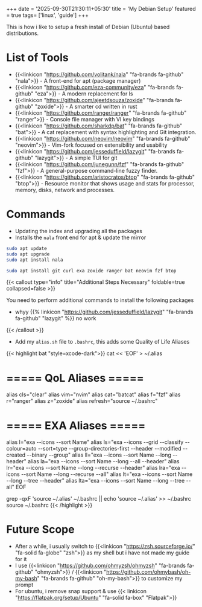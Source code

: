 +++
date = '2025-09-30T21:30:11+05:30'
title = 'My Debian Setup'
featured = true
tags= ['linux', 'guide']
+++

This is how i like to setup a fresh install of Debian (Ubuntu) based distributions.

# List of Tools
- {{<linkicon "https://github.com/volitank/nala" "fa-brands fa-github" "nala">}} - A front-end for apt (package manager)
- {{<linkicon "https://github.com/eza-community/eza" "fa-brands fa-github" "eza">}} - A modern replacement for ls
- {{<linkicon "https://github.com/ajeetdsouza/zoxide" "fa-brands fa-github" "zoxide">}} - A smarter cd written in rust
- {{<linkicon "https://github.com/ranger/ranger" "fa-brands fa-github" "ranger">}} - Console file manager with VI key bindings
- {{<linkicon "https://github.com/sharkdp/bat" "fa-brands fa-github" "bat">}} - A cat replacement with syntax highlighting and Git integration. 
- {{<linkicon "https://github.com/neovim/neovim" "fa-brands fa-github" "neovim">}} -  Vim-fork focused on extensibility and usability  
- {{<linkicon "https://github.com/jesseduffield/lazygit" "fa-brands fa-github" "lazygit">}} - A simple TUI for git  
- {{<linkicon "https://github.com/junegunn/fzf" "fa-brands fa-github" "fzf">}} - A general-purpose command-line fuzzy finder.
- {{<linkicon "https://github.com/aristocratos/btop" "fa-brands fa-github" "btop">}} - Resource monitor that shows usage and stats for processor, memory, disks, network and processes.

# Commands

- Updating the index and upgrading all the packages
- Installs the `nala` front end for apt & update the mirror

```sh
sudo apt update
sudo apt upgrade
sudo apt install nala
```

```sh
sudo apt install git curl exa zoxide ranger bat neovim fzf btop 
```

{{< callout type="info" title="Additional Steps Necessary" foldable=true collapsed=false >}}

You need to perform additional commands to install the following packages

- whyy {{% linkicon "https://github.com/jesseduffield/lazygit" "fa-brands fa-github" "lazygit" %}} no work

{{< /callout >}}

- Add my `alias.sh` file to `.bashrc`, this adds some Quality of Life Aliases

{{< highlight bat "style=xcode-dark">}}
cat << 'EOF' > ~/.alias
# ===== QoL Aliases =====
alias cls="clear"
alias vim="nvim"
alias cat="batcat"
alias f="fzf"
alias r="ranger"
alias z="zoxide"
alias refresh="source ~/.bashrc"

# ===== EXA Aliases =====
alias l="exa --icons --sort Name"
alias ls="exa --icons --grid --classify --colour=auto --sort=type --group-directories-first --header --modified --created --binary --group"
alias ll="exa --icons --sort Name --long --header"
alias la="exa --icons --sort Name --long --all --header"
alias lr="exa --icons --sort Name --long --recurse --header"
alias lra="exa --icons --sort Name --long --recurse --all"
alias lt="exa --icons --sort Name --long --tree --header"
alias lta="exa --icons --sort Name --long --tree --all"
EOF

grep -qxF 'source ~/.alias' ~/.bashrc || echo 'source ~/.alias' >> ~/.bashrc
source ~/.bashrc
{{< /highlight >}}

# Future Scope

- After a while, i usually switch to {{<linkicon "https://zsh.sourceforge.io/" "fa-solid fa-globe" "zsh">}} as my shell but i have not made my guide for it
- I use {{<linkicon "https://github.com/ohmyzsh/ohmyzsh" "fa-brands fa-github" "ohmyzsh">}} / {{<linkicon "https://github.com/ohmybash/oh-my-bash" "fa-brands fa-github" "oh-my-bash">}} to customize my prompt
- For ubuntu, i remove snap support & use {{< linkicon "https://flatpak.org/setup/Ubuntu" "fa-solid fa-box" "Flatpak">}}